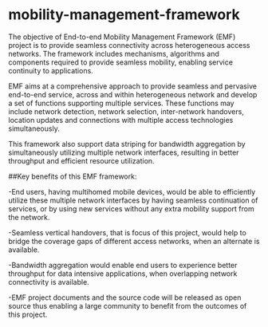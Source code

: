 # mobility-management-framework

The objective of End-to-end Mobility Management Framework (EMF) project is to provide seamless connectivity across heterogeneous access networks. The framework includes mechanisms, algorithms and components required to provide seamless mobility, enabling service continuity to applications. 

EMF aims at a comprehensive approach to provide seamless and pervasive end-to-end service, across and within heterogeneous network and develop a set of functions supporting multiple services. These functions may include network detection, network selection, inter-network handovers, location updates and connections with multiple access technologies simultaneously. 

This framework also support data striping for bandwidth aggregation by simultaneously utilizing multiple network interfaces, resulting in better throughput and efficient resource utilization.

##Key benefits of this EMF framework:

-End users, having multihomed mobile devices, would be able to efficiently utilize these multiple network interfaces by having seamless continuation of services, or by using new services without any extra mobility support from the network.

-Seamless vertical handovers, that is focus of this project, would help to bridge the coverage gaps of different access networks, when an alternate is available.

-Bandwidth aggregation would enable end users to experience better throughput for data intensive applications, when overlapping network connectivity is available.

-EMF project documents and the source code will be released as open source thus enabling a large community to benefit from the outcomes of this project.
